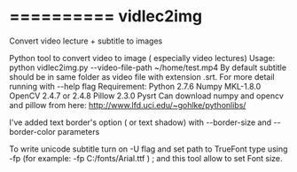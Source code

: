 ==========
vidlec2img
==========
Convert video lecture + subtitle to images

Python tool to convert video to image ( especially video lectures)
Usage:
python vidlec2img.py --video-file-path ~/home/test.mp4
By default subtitle should be in same folder as video file with extension .srt.
For more detail running with --help flag
Requirement:
Python 2.7.6
Numpy MKL-1.8.0
OpenCV 2.4.7 or 2.4.8
Pillow 2.3.0
Pysrt
Can download numpy and opencv and pillow from here: http://www.lfd.uci.edu/~gohlke/pythonlibs/

I've added text border's option ( or text shadow) with --border-size and --border-color parameters

To write unicode subtitle turn on -U flag and set path to TrueFont type using -fp (for example: -fp C:/fonts/Arial.ttf ) ; and this tool allow to set Font size.
